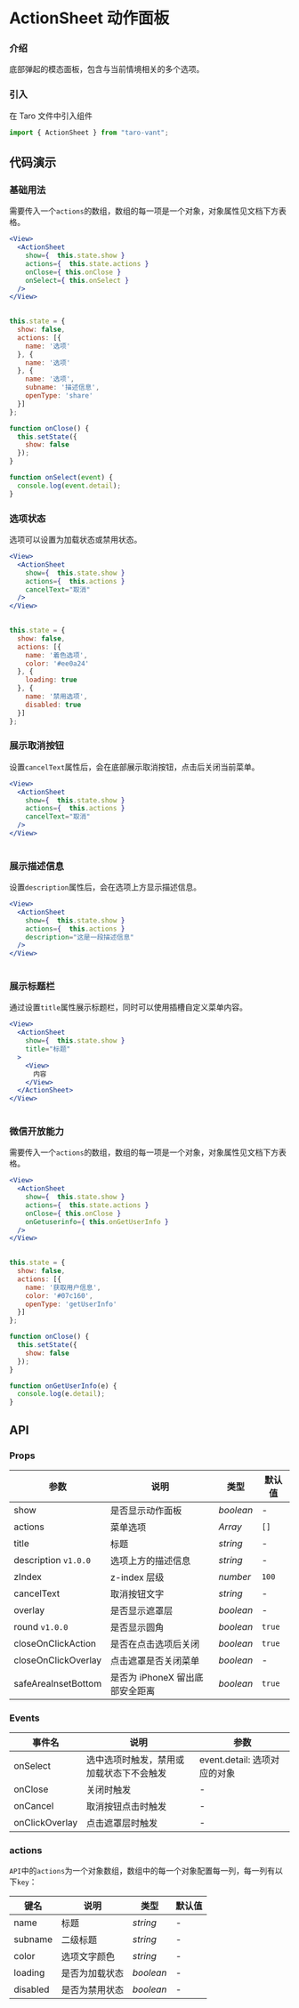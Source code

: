 # ActionSheet 动作面板

### 介绍

底部弹起的模态面板，包含与当前情境相关的多个选项。

### 引入

在 Taro 文件中引入组件

```js
import { ActionSheet } from "taro-vant"; 
```

## 代码演示

### 基础用法

需要传入一个`actions`的数组，数组的每一项是一个对象，对象属性见文档下方表格。

```jsx
<View>
  <ActionSheet
    show={  this.state.show }
    actions={  this.state.actions }
    onClose={ this.onClose }
    onSelect={ this.onSelect }
  />
</View>
 
```

```js
this.state = {
  show: false,
  actions: [{
    name: '选项'
  }, {
    name: '选项'
  }, {
    name: '选项',
    subname: '描述信息',
    openType: 'share'
  }]
};

function onClose() {
  this.setState({
    show: false
  });
}

function onSelect(event) {
  console.log(event.detail);
} 
```

### 选项状态

选项可以设置为加载状态或禁用状态。

```jsx
<View>
  <ActionSheet
    show={  this.state.show }
    actions={  this.actions }
    cancelText="取消"
  />
</View>
 
```

```js
this.state = {
  show: false,
  actions: [{
    name: '着色选项',
    color: '#ee0a24'
  }, {
    loading: true
  }, {
    name: '禁用选项',
    disabled: true
  }]
}; 
```

### 展示取消按钮

设置`cancelText`属性后，会在底部展示取消按钮，点击后关闭当前菜单。

```jsx
<View>
  <ActionSheet
    show={  this.state.show }
    actions={  this.actions }
    cancelText="取消"
  />
</View>
 
```

### 展示描述信息

设置`description`属性后，会在选项上方显示描述信息。

```jsx
<View>
  <ActionSheet
    show={  this.state.show }
    actions={  this.actions }
    description="这是一段描述信息"
  />
</View>
 
```

### 展示标题栏

通过设置`title`属性展示标题栏，同时可以使用插槽自定义菜单内容。

```jsx
<View>
  <ActionSheet
    show={  this.state.show }
    title="标题"
  >
    <View>
      内容
    </View>
  </ActionSheet>
</View>
 
```

### 微信开放能力

需要传入一个`actions`的数组，数组的每一项是一个对象，对象属性见文档下方表格。

```jsx
<View>
  <ActionSheet
    show={  this.state.show }
    actions={  this.state.actions }
    onClose={ this.onClose }
    onGetuserinfo={ this.onGetUserInfo }
  />
</View>
 
```

```js
this.state = {
  show: false,
  actions: [{
    name: '获取用户信息',
    color: '#07c160',
    openType: 'getUserInfo'
  }]
};

function onClose() {
  this.setState({
    show: false
  });
}

function onGetUserInfo(e) {
  console.log(e.detail);
} 
```

## API

### Props

|  参数  | 说明 | 类型 | 默认值 |
| --- | --- | --- | --- |
|  show  | 是否显示动作面板 | _boolean_ | - |
|  actions  | 菜单选项 | _Array_ | `[]` |
|  title  | 标题 | _string_ | - |
|  description `v1.0.0`  | 选项上方的描述信息 | _string_ | - |
|  zIndex  | z-index 层级 | _number_ | `100` |
|  cancelText  | 取消按钮文字 | _string_ | - |
|  overlay  | 是否显示遮罩层 | _boolean_ | - |
|  round `v1.0.0`  | 是否显示圆角 | _boolean_ | `true` |
|  closeOnClickAction  | 是否在点击选项后关闭 | _boolean_ | `true` |
|  closeOnClickOverlay  | 点击遮罩是否关闭菜单 | _boolean_ | - |
|  safeAreaInsetBottom  | 是否为 iPhoneX 留出底部安全距离 | _boolean_ | `true` |

### Events

|  事件名  | 说明 | 参数 |
| --- | --- | --- |
|  onSelect  | 选中选项时触发，禁用或加载状态下不会触发 | event.detail: 选项对应的对象 |
|  onClose  | 关闭时触发 | - |
|  onCancel  | 取消按钮点击时触发 | - |
|  onClickOverlay  | 点击遮罩层时触发 | - |

### actions

`API`中的`actions`为一个对象数组，数组中的每一个对象配置每一列，每一列有以下`key`：

|  键名  | 说明 | 类型 | 默认值 |
| --- | --- | --- | --- |
|  name  | 标题 | _string_ | - |
|  subname  | 二级标题 | _string_ | - |
|  color  | 选项文字颜色 | _string_ | - |
|  loading  | 是否为加载状态 | _boolean_ | - |
|  disabled  | 是否为禁用状态 | _boolean_ | - |
